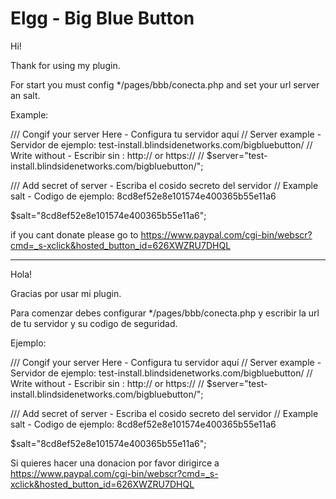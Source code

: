 Elgg - Big Blue Button
======
Hi! 

Thank for using my plugin. 

For start you must config */pages/bbb/conecta.php and set your url server an salt.

Example:

/// Congif your server Here - Configura tu servidor aquí 
// Server example - Servidor de ejemplo: test-install.blindsidenetworks.com/bigbluebutton/ 
// Write without -  Escribir sin : http:// or https:// 
//
$server="test-install.blindsidenetworks.com/bigbluebutton/";

/// Add secret of server - Escriba el cosido secreto del servidor
// Example salt - Codigo de ejemplo: 8cd8ef52e8e101574e400365b55e11a6

$salt="8cd8ef52e8e101574e400365b55e11a6";

if you cant donate please go to https://www.paypal.com/cgi-bin/webscr?cmd=_s-xclick&hosted_button_id=626XWZRU7DHQL


----------------------------------------------------------------------------------------------------------------------

Hola! 

Gracias por usar mi plugin. 

Para comenzar debes configurar */pages/bbb/conecta.php y escribir la url de tu servidor y su codigo de seguridad. 

Ejemplo:

/// Congif your server Here - Configura tu servidor aquí 
// Server example - Servidor de ejemplo: test-install.blindsidenetworks.com/bigbluebutton/ 
// Write without -  Escribir sin : http:// or https:// 
//
$server="test-install.blindsidenetworks.com/bigbluebutton/";

/// Add secret of server - Escriba el cosido secreto del servidor
// Example salt - Codigo de ejemplo: 8cd8ef52e8e101574e400365b55e11a6

$salt="8cd8ef52e8e101574e400365b55e11a6";

Si quieres hacer una donacion por favor dirigirce a https://www.paypal.com/cgi-bin/webscr?cmd=_s-xclick&hosted_button_id=626XWZRU7DHQL
